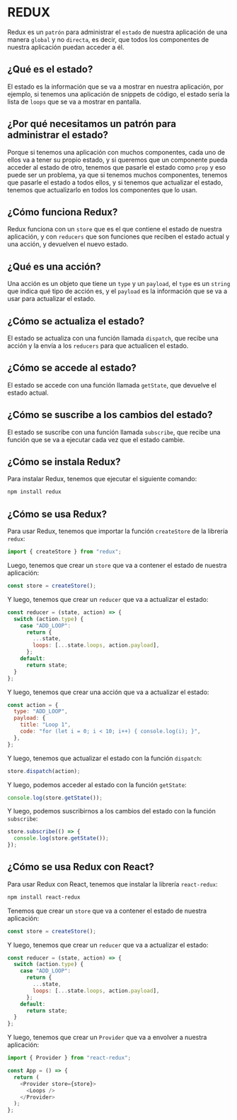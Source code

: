 # REDUX

Redux es un `patrón` para administrar el `estado` de nuestra aplicación de una manera `global` y no `directa`, es decir, que todos los componentes de nuestra aplicación puedan acceder a él.

## ¿Qué es el estado?

El estado es la información que se va a mostrar en nuestra aplicación, por ejemplo, si tenemos una aplicación de snippets de código, el estado sería la lista de `loops` que se va a mostrar en pantalla.

## ¿Por qué necesitamos un patrón para administrar el estado?

Porque si tenemos una aplicación con muchos componentes, cada uno de ellos va a tener su propio estado, y si queremos que un componente pueda acceder al estado de otro, tenemos que pasarle el estado como `prop` y eso puede ser un problema, ya que si tenemos muchos componentes, tenemos que pasarle el estado a todos ellos, y si tenemos que actualizar el estado, tenemos que actualizarlo en todos los componentes que lo usan.

## ¿Cómo funciona Redux?

Redux funciona con un `store` que es el que contiene el estado de nuestra aplicación, y con `reducers` que son funciones que reciben el estado actual y una acción, y devuelven el nuevo estado.

## ¿Qué es una acción?

Una acción es un objeto que tiene un `type` y un `payload`, el `type` es un `string` que indica qué tipo de acción es, y el `payload` es la información que se va a usar para actualizar el estado.

## ¿Cómo se actualiza el estado?

El estado se actualiza con una función llamada `dispatch`, que recibe una acción y la envía a los `reducers` para que actualicen el estado.

## ¿Cómo se accede al estado?

El estado se accede con una función llamada `getState`, que devuelve el estado actual.

## ¿Cómo se suscribe a los cambios del estado?

El estado se suscribe con una función llamada `subscribe`, que recibe una función que se va a ejecutar cada vez que el estado cambie.

## ¿Cómo se instala Redux?

Para instalar Redux, tenemos que ejecutar el siguiente comando:

```bash
npm install redux
```

## ¿Cómo se usa Redux?

Para usar Redux, tenemos que importar la función `createStore` de la librería `redux`:

```javascript
import { createStore } from "redux";
```

Luego, tenemos que crear un `store` que va a contener el estado de nuestra aplicación:

```javascript
const store = createStore();
```

Y luego, tenemos que crear un `reducer` que va a actualizar el estado:

```javascript
const reducer = (state, action) => {
  switch (action.type) {
    case "ADD_LOOP":
      return {
        ...state,
        loops: [...state.loops, action.payload],
      };
    default:
      return state;
  }
};
```

Y luego, tenemos que crear una acción que va a actualizar el estado:

```javascript
const action = {
  type: "ADD_LOOP",
  payload: {
    title: "Loop 1",
    code: "for (let i = 0; i < 10; i++) { console.log(i); }",
  },
};
```

Y luego, tenemos que actualizar el estado con la función `dispatch`:

```javascript
store.dispatch(action);
```

Y luego, podemos acceder al estado con la función `getState`:

```javascript
console.log(store.getState());
```

Y luego, podemos suscribirnos a los cambios del estado con la función `subscribe`:

```javascript
store.subscribe(() => {
  console.log(store.getState());
});
```

## ¿Cómo se usa Redux con React?

Para usar Redux con React, tenemos que instalar la librería `react-redux`:

```bash
npm install react-redux
```

Tenemos que crear un `store` que va a contener el estado de nuestra aplicación:

```javascript
const store = createStore();
```

Y luego, tenemos que crear un `reducer` que va a actualizar el estado:

```javascript
const reducer = (state, action) => {
  switch (action.type) {
    case "ADD_LOOP":
      return {
        ...state,
        loops: [...state.loops, action.payload],
      };
    default:
      return state;
  }
};
```

Y luego, tenemos que crear un `Provider` que va a envolver a nuestra aplicación:

```javascript
import { Provider } from "react-redux";

const App = () => {
  return (
    <Provider store={store}>
      <Loops />
    </Provider>
  );
};
```
